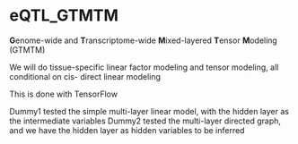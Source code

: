 # eQTL_GTMTM
**G**enome-wide and **T**ranscriptome-wide **M**ixed-layered **T**ensor **M**odeling (GTMTM)

We will do tissue-specific linear factor modeling and tensor modeling, all conditional on cis- direct linear modeling

This is done with TensorFlow


Dummy1 tested the simple multi-layer linear model, with the hidden layer as the intermediate variables
Dummy2 tested the multi-layer directed graph, and we have the hidden layer as hidden variables to be inferred


